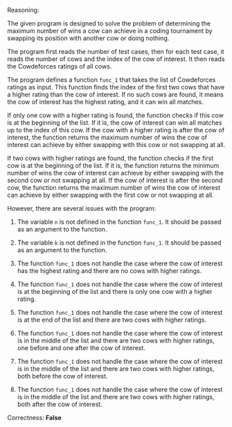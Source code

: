 Reasoning:

The given program is designed to solve the problem of determining the maximum number of wins a cow can achieve in a coding tournament by swapping its position with another cow or doing nothing.

The program first reads the number of test cases, then for each test case, it reads the number of cows and the index of the cow of interest. It then reads the Cowdeforces ratings of all cows.

The program defines a function `func_1` that takes the list of Cowdeforces ratings as input. This function finds the index of the first two cows that have a higher rating than the cow of interest. If no such cows are found, it means the cow of interest has the highest rating, and it can win all matches.

If only one cow with a higher rating is found, the function checks if this cow is at the beginning of the list. If it is, the cow of interest can win all matches up to the index of this cow. If the cow with a higher rating is after the cow of interest, the function returns the maximum number of wins the cow of interest can achieve by either swapping with this cow or not swapping at all.

If two cows with higher ratings are found, the function checks if the first cow is at the beginning of the list. If it is, the function returns the minimum number of wins the cow of interest can achieve by either swapping with the second cow or not swapping at all. If the cow of interest is after the second cow, the function returns the maximum number of wins the cow of interest can achieve by either swapping with the first cow or not swapping at all.

However, there are several issues with the program:

1. The variable `n` is not defined in the function `func_1`. It should be passed as an argument to the function.

2. The variable `k` is not defined in the function `func_1`. It should be passed as an argument to the function.

3. The function `func_1` does not handle the case where the cow of interest has the highest rating and there are no cows with higher ratings.

4. The function `func_1` does not handle the case where the cow of interest is at the beginning of the list and there is only one cow with a higher rating.

5. The function `func_1` does not handle the case where the cow of interest is at the end of the list and there are two cows with higher ratings.

6. The function `func_1` does not handle the case where the cow of interest is in the middle of the list and there are two cows with higher ratings, one before and one after the cow of interest.

7. The function `func_1` does not handle the case where the cow of interest is in the middle of the list and there are two cows with higher ratings, both before the cow of interest.

8. The function `func_1` does not handle the case where the cow of interest is in the middle of the list and there are two cows with higher ratings, both after the cow of interest.

Correctness: **False**